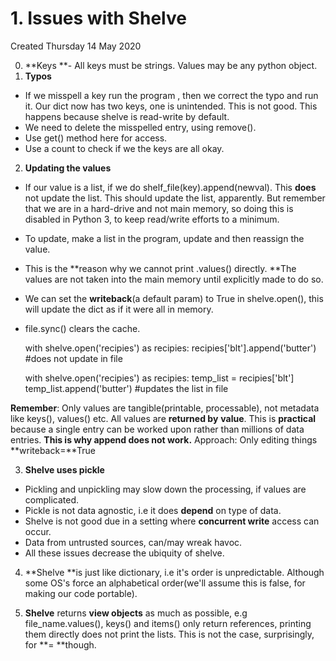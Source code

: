 # 1. Issues with Shelve
Created Thursday 14 May 2020


0. **Keys **- All keys must be strings. Values may be any python object.
1. **Typos**


* If we misspell a key run the program , then we correct the typo and run it. Our dict now has two keys, one is unintended. This is not good. This happens because shelve is read-write by default.
* We need to delete the misspelled entry, using remove().
* Use get() method here for access.
* Use a count to check if we the keys are all okay.



2. **Updating the values**


* If our value is a list, if we do shelf_file(key).append(newval). This **does** not update the list. This should update the list, apparently. But remember that we are in a hard-drive and not main memory, so doing this is disabled in Python 3, to keep read/write efforts to a minimum.
* To update, make a list in the program, update and then reassign the value.
* This is the **reason why we cannot print .values() directly. **The values are not taken into the main memory until explicitly made to do so.
* We can set the **writeback**(a default param) to True in shelve.open(), this will update the dict as if it were all in memory. 
* file.sync() clears the cache.

	with shelve.open('recipies') as recipies:
		recipies['blt'].append('butter')	#does not update in file
	
	with shelve.open('recipies') as recipies:
		temp_list = recipies['blt']
		temp_list.append('butter')	#updates the list in file

**Remember**: Only values are tangible(printable, processable), not metadata like keys(), values() etc. All values are **returned by** **value**. This is **practical** because a single entry can be worked upon rather than millions of data entries. **This is why append does not work.**
Approach: Only editing things **writeback=**True


3. **Shelve uses pickle**


* Pickling and unpickling may slow down the processing, if values are complicated.
* Pickle is not data agnostic, i.e it does **depend** on type of data.
* Shelve is not good due in a setting where **concurrent write** access can occur.
* Data from untrusted sources, can/may wreak havoc.
* All these issues decrease the ubiquity of shelve.



4. **Shelve **is just like dictionary, i.e it's order is unpredictable. Although some OS's force an alphabetical order(we'll assume this is false, for making our code portable).



5. **Shelve** returns **view objects** as much as possible, e.g file_name.values(), keys() and items() only return references, printing them directly does not print the lists. This is not the case, surprisingly, for **= **though.


